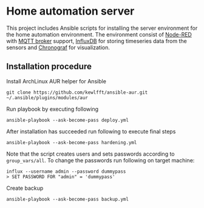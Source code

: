 
# Home automation server

This project includes Ansible scripts for installing the server
environment for the home automation environment.  The environment
consist of [Node-RED](https://nodered.org/) with
[MQTT broker](https://github.com/zuhito/node-red-contrib-mqtt-broker)
support,
[InfluxDB](https://www.influxdata.com/time-series-platform/influxdb/)
for storing timeseries data from the sensors and
[Chronograf](https://www.influxdata.com/time-series-platform/chronograf/)
for visualization.


## Installation procedure

Install ArchLinux AUR helper for Ansible

    git clone https://github.com/kewlfft/ansible-aur.git ~/.ansible/plugins/modules/aur


Run playbook by executing following

    ansible-playbook --ask-become-pass deploy.yml

After installation has succeeded run following to execute final steps

    ansible-playbook --ask-become-pass hardening.yml

Note that the script creates users and sets passwords according to `group_vars/all`.
To change the passwords run following on target machine:

    influx --username admin --password dummypass
    > SET PASSWORD FOR "admin" = 'dummypass'

Create backup

    ansible-playbook --ask-become-pass backup.yml
